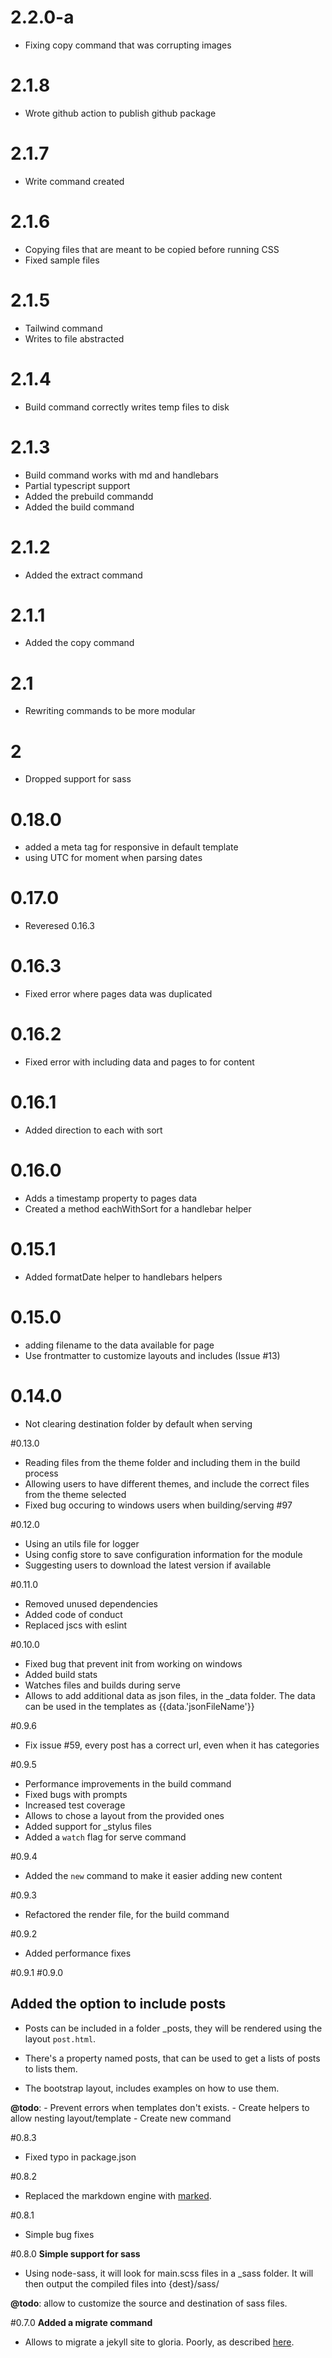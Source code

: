 # 2.2.0-a
- Fixing copy command that was corrupting images

# 2.1.8
- Wrote github action to publish github package

# 2.1.7
- Write command created

# 2.1.6
- Copying files that are meant to be copied before running CSS
- Fixed sample files

# 2.1.5
- Tailwind command
- Writes to file abstracted

# 2.1.4
- Build command correctly writes temp files to disk

# 2.1.3
- Build command works with md and handlebars
- Partial typescript support
- Added the prebuild commandd
- Added the build command

# 2.1.2

- Added the extract command

# 2.1.1

- Added the copy command

# 2.1

- Rewriting commands to be more modular

# 2

- Dropped support for sass

# 0.18.0

- added a meta tag for responsive in default template
- using UTC for moment when parsing dates

# 0.17.0

- Reveresed 0.16.3

# 0.16.3

- Fixed error where pages data was duplicated

# 0.16.2

- Fixed error with including data and pages to for content

# 0.16.1

- Added direction to each with sort

# 0.16.0

- Adds a timestamp property to pages data
- Created a method eachWithSort for a handlebar helper

# 0.15.1

- Added formatDate helper to handlebars helpers

# 0.15.0

- adding filename to the data available for page
- Use frontmatter to customize layouts and includes (Issue #13)

# 0.14.0

- Not clearing destination folder by default when serving

#0.13.0

- Reading files from the theme folder and including them in the build process
- Allowing users to have different themes, and include the correct files from the theme selected
- Fixed bug occuring to windows users when building/serving #97

#0.12.0

- Using an utils file for logger
- Using config store to save configuration information for the module
- Suggesting users to download the latest version if available

#0.11.0

- Removed unused dependencies
- Added code of conduct
- Replaced jscs with eslint

#0.10.0

- Fixed bug that prevent init from working on windows
- Added build stats
- Watches files and builds during serve
- Allows to add additional data as json files, in the \_data folder.
  The data can be used in the templates as {{data.'jsonFileName'}}

#0.9.6

- Fix issue #59, every post has a correct url, even when it has categories

#0.9.5

- Performance improvements in the build command
- Fixed bugs with prompts
- Increased test coverage
- Allows to chose a layout from the provided ones
- Added support for \_stylus files
- Added a `watch` flag for serve command

#0.9.4

- Added the `new` command to make it easier adding new content

#0.9.3

- Refactored the render file, for the build command

#0.9.2

- Added performance fixes

#0.9.1
#0.9.0

## Added the option to include posts

- Posts can be included in a folder \_posts, they will be rendered using the
  layout `post.html`.

- There's a property named posts, that can be used to get a lists of posts
  to lists them.

- The bootstrap layout, includes examples on how to use them.

**@todo**: - Prevent errors when templates don't exists. - Create helpers to allow nesting layout/template - Create new command

#0.8.3

- Fixed typo in package.json

#0.8.2

- Replaced the markdown engine with [marked](https://github.com/chjj/marked).

#0.8.1

- Simple bug fixes

#0.8.0
**Simple support for sass**

- Using node-sass, it will look for main.scss files in a \_sass folder.
  It will then output the compiled files into {dest}/sass/

**@todo**: allow to customize the source and destination of sass files.

#0.7.0
**Added a migrate command**

- Allows to migrate a jekyll site to gloria. Poorly,
  as described [here](https://github.com/gloriajs/gloria/issues/15).
